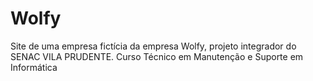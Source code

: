 # Wolfy
Site de uma empresa fictícia da empresa Wolfy, projeto integrador do SENAC VILA PRUDENTE.
Curso Técnico em Manutenção e Suporte em Informática

